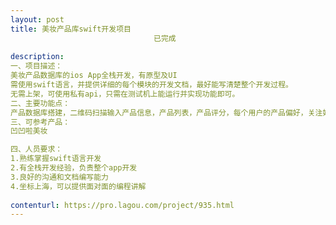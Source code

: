 ```yaml
---                
layout: post       
title: 美妆产品库swift开发项目
                                已完成
           
description: 
一、项目描述：
美妆产品数据库的ios App全栈开发，有原型及UI
需使用swift语言，并提供详细的每个模块的开发文档，最好能写清楚整个开发过程。
无需上架，可使用私有api，只需在测试机上能运行并实现功能即可。
二、主要功能点：
产品数据库搭建，二维码扫描输入产品信息，产品列表，产品评分，每个用户的产品偏好，关注好友，通过好友的使用偏好智能推荐产品信息。
三、可参考产品：
凹凹啦美妆

四、人员要求：
1.熟练掌握swift语言开发
2.有全栈开发经验，负责整个app开发
3.良好的沟通和文档编写能力
4.坐标上海，可以提供面对面的编程讲解
     
contenturl: https://pro.lagou.com/project/935.html      
---                 
```

